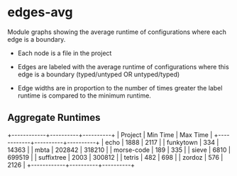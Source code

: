 edges-avg
=========

Module graphs showing the average runtime of configurations where
each edge is a boundary.

- Each node is a file in the project

- Edges are labeled with the average runtime of configurations where
  this edge is a boundary (typed/untyped OR untyped/typed)

- Edge widths are in proportion to the number of times greater
  the label runtime is compared to the minimum runtime.

Aggregate Runtimes
------------------

+------------+----------+----------+
| Project    | Min Time | Max Time |
+------------+----------+----------+
| echo       |     1888 |     2117 |
| funkytown  |      334 |    14363 |
| mbta       |   202842 |   318210 |
| morse-code |      189 |      335 |
| sieve      |     6810 |   699519 |
| suffixtree |     2003 |   300812 |
| tetris     |      482 |      698 |
| zordoz     |      576 |     2126 |
+------------+----------+----------+

